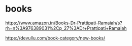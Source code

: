 # books

https://www.amazon.in/Books-Dr-Prattipati-Ramaiah/s?rh=n%3A976389031%2Cp_27%3ADr+Prattipati+Ramaiah

https://devullu.com/book-category/new-books/

